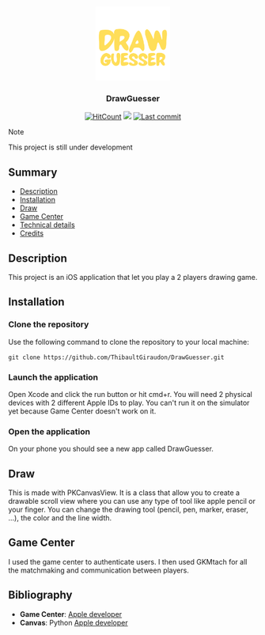 <div align="center">
  <a href="https://github.com/ThibaultGiraudon/DrawGuesser">
    <img src="DrawTogether/Assets.xcassets/drawGuesser.imageset/drawGuesser.svg" alt="Logo" width="150" height="150">
  </a>
  <h3 align="center">DrawGuesser</h3>
  
  [![HitCount](https://img.shields.io/endpoint?url=https%3A%2F%2Fhits.dwyl.com%2FThibaultGiraudon%2FDrawGuesser.json%3Fcolor%3Dgreen)](https://github.com/ThibaultGiraudon/DrawGuesser/)
  ![](https://sloc.xyz/github/ThibaultGiraudon/DrawGuesser)
  [![Last commit](https://img.shields.io/github/last-commit/ThibaultGiraudon/DrawGuesser.svg)](https://github.com/ThibaultGiraudon/DrawGuesser/)
</div>

> [!NOTE]
> This project is still under development

## Summary

- [Description](#description)
- [Installation](#installation)
- [Draw](#installation)
- [Game Center](#installation)
- [Technical details](#technical-details)
- [Credits](#credits)


## Description

This project is an iOS application that let you play a 2 players drawing game. 


## Installation

### Clone the repository
Use the following command to clone the repository to your local machine:
```shell
git clone https://github.com/ThibaultGiraudon/DrawGuesser.git
```

### Launch the application
Open Xcode and click the run button or hit cmd+r.
You will need 2 physical devices with 2 different Apple IDs to play. You can't run it on the simulator yet because Game Center doesn't work on it.

### Open the application
On your phone you should see a new app called DrawGuesser.

## Draw
This is made with PKCanvasView. It is a class that allow you to create a drawable scroll view where you can use any type of tool like apple pencil or your finger.
You can change the drawing tool (pencil, pen, marker, eraser, ...), the color and the line width.

## Game Center
I used the game center to authenticate users. I then used GKMtach for all the matchmaking and communication between players.

## Bibliography

- **Game Center**: [Apple developer](https://developer.apple.com/documentation/gamekit/gkmatch)
- **Canvas**: Python [Apple developer](https://developer.apple.com/documentation/pencilkit/pkcanvasview)

